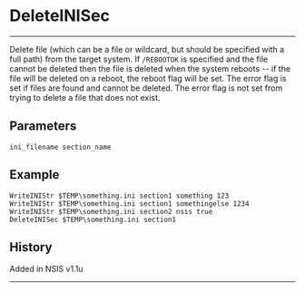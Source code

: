 # DeleteINISec

---

Delete file (which can be a file or wildcard, but should be specified with a full path) from the target system. If `/REBOOTOK` is specified and the file cannot be deleted then the file is deleted when the system reboots -- if the file will be deleted on a reboot, the reboot flag will be set. The error flag is set if files are found and cannot be deleted. The error flag is not set from trying to delete a file that does not exist.

## Parameters

    ini_filename section_name

## Example

	WriteINIStr $TEMP\something.ini section1 something 123
	WriteINIStr $TEMP\something.ini section1 somethingelse 1234
	WriteINIStr $TEMP\something.ini section2 nsis true
	DeleteINISec $TEMP\something.ini section1

## History

Added in NSIS v1.1u

---
